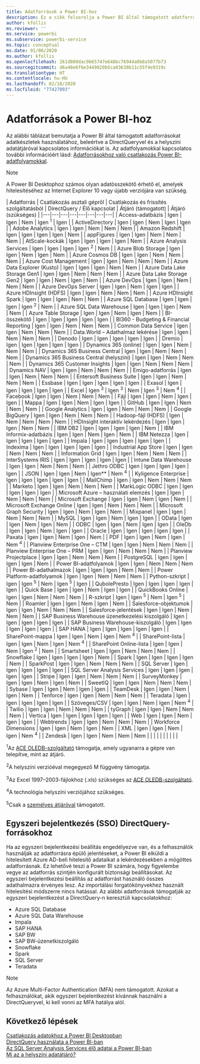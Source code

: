 ```yaml
---
title: Adatforrások a Power BI-hoz
description: Ez a cikk felsorolja a Power BI által támogatott adatforrásokat, beleértve a DirectQueryvel és a helyszíni adatátjáróval kapcsolatos információkat is.
author: kfollis
ms.reviewer: ''
ms.service: powerbi
ms.subservice: powerbi-service
ms.topic: conceptual
ms.date: 01/08/2020
ms.author: kfollis
ms.openlocfilehash: 261d800dac9b65747e648bc76944a0b8a5077b73
ms.sourcegitcommit: d6a48e6f6e3449820b5ca03638b11c55f4e9319c
ms.translationtype: HT
ms.contentlocale: hu-HU
ms.lasthandoff: 02/18/2020
ms.locfileid: "77427093"
---
```

# <a name="power-bi-data-sources"></a>Adatforrások a Power BI-hoz

Az alábbi táblázat bemutatja a Power BI által támogatott adatforrásokat adatkészletek használatához, beleértve a DirectQueryvel és a helyszíni adatátjáróval kapcsolatos információkat is. Az adatfolyamokkal kapcsolatos további információért lásd: [Adatforrásokhoz való csatlakozás Power BI-adatfolyamokkal](service-dataflows-data-sources.md).

> [!NOTE]
> A Power BI Desktophoz számos olyan adatösszekötő érhető el, amelyek hitelesítéséhez az Internet Explorer 10 vagy újabb verziójára van szükség. 


| Adatforrás | Csatlakozás asztali gépről | Csatlakozás és frissítés szolgáltatásból | DirectQuery / Élő kapcsolat | Átjáró (támogatott) | Átjáró (szükséges) |
|---|---|---|---|---|---|---|---|
| Access-adatbázis | Igen | Igen | Nem | Igen <sup>1</sup> | Igen |
| ActiveDirectory | Igen | Igen | Nem | Igen | Igen |
| Adobe Analytics | Igen | Igen | Nem | Nem | Nem |
| Amazon Redshift | Igen | Igen | Igen | Igen | Nem |
| appFigures | Igen | Igen | Nem | Nem | Nem |
| AtScale-kockák | Igen | Igen | Igen | Igen | Nem |
| Azure Analysis Services | Igen | Igen | Igen | Igen <sup>2</sup> | Nem |
| Azure Blob Storage | Igen | Igen | Nem | Igen | Nem |
| Azure Cosmos DB | Igen | Igen | Nem | Nem | Nem |
| Azure Cost Management | Igen | Igen | Nem | Nem | Nem |
| Azure Data Explorer (Kusto) | Igen | Igen | Igen | Nem | Nem |
| Azure Data Lake Storage Gen1 | Igen | Igen | Nem | Nem | Nem |
| Azure Data Lake Storage Gen2 | Igen | Igen | Nem | Igen | Nem |
| Azure DevOps | Igen | Igen | Nem | Nem | Nem |
| Azure DevOps Server | Igen | Igen | Nem | Igen | Igen |
| Azure HDInsight (HDFS) | Igen | Igen | Nem | Nem | Nem |
| Azure HDInsight Spark | Igen | Igen | Igen | Nem | Nem |
| Azure SQL Database | Igen | Igen | Igen | Igen <sup>2</sup> | Nem |
| Azure SQL Data Warehouse | Igen | Igen | Igen | Nem | Nem |
| Azure Table Storage | Igen | Igen | Nem | Igen | Nem |
| BI-összekötő | Igen | Igen | Igen | Igen | Igen |
| BI360 - Budgeting & Financial Reporting | Igen | Igen | Nem | Nem | Nem |
| Common Data Service | Igen | Igen | Nem | Nem | Nem |
| Data.World – Adathalmaz lekérése | Igen | Igen | Nem | Nem | Nem |
| Denodo | Igen | Igen | Igen | Igen | Igen |
| Dremio | Igen | Igen | Igen | Igen | Igen |
| Dynamics 365 (online) | Igen | Igen | Nem | Nem | Nem |
| Dynamics 365 Business Central | Igen | Igen | Nem | Nem | Nem |
| Dynamics 365 Business Central (helyszíni) | Igen | Igen | Nem | Nem | Nem |
| Dynamics 365 Customer Insights | Igen | Igen | Nem | Nem | Nem |
| Dynamics NAV | Igen | Igen | Nem | Nem | Nem |
| Emigo-adatforrás | Igen | Igen | Nem | Nem | Nem |
| Entersoft Business Suite | Igen | Igen | Nem | Nem | Nem |
| Essbase | Igen | Igen | Igen | Igen | Igen |
| Exasol | Igen | Igen | Igen | Igen | Igen |
| Excel | Igen <sup>3</sup> | Igen <sup>3</sup> | Nem | Igen <sup>3</sup> | Nem <sup>4</sup> |
| Facebook | Igen | Igen | Nem | Nem | Nem |
| Fájl | Igen | Igen | Nem | Igen | Igen |
| Mappa | Igen | Igen | Nem | Igen | Igen |
| GitHub | Igen | Igen | Nem | Nem | Nem |
| Google Analytics | Igen | Igen | Nem | Nem | Nem |
| Google BigQuery | Igen | Igen | Nem | Nem | Nem |
| Hadoop-fájl (HDFS) | Igen | Nem | Nem | Nem | Nem |
| HDInsight interaktív lekérdezés | Igen | Igen | Igen | Nem | Nem |
| IBM DB2 | Igen | Igen | Igen | Igen | Nem |
| IBM Informix-adatbázis | Igen | Igen | Nem | Igen | Nem |
| IBM Netezza | Igen | Igen | Igen | Igen | Igen |
| Impala | Igen | Igen | Igen | Igen | Igen |
| Indexima | Igen | Igen | Igen | Igen | Igen |
| Industrial App Store | Igen | Igen | Nem | Nem | Nem |
| Information Grid | Igen | Igen | Nem | Nem | Nem |
| InterSystems IRIS | Igen | Igen | Igen | Igen | Igen |
| Intune Data Warehouse | Igen | Igen | Nem | Nem | Nem |
| Jethro ODBC | Igen | Igen | Igen | Igen | Igen |
| JSON | Igen | Igen | Nem | Igen** | Nem <sup>4</sup> |
| Kyligence Enterprise | Igen | Igen | Igen | Igen | Igen |
| MailChimp | Igen | Igen | Nem | Nem | Nem |
| Marketo | Igen | Igen | Nem | Nem | Nem |
| MarkLogic ODBC | Igen | Igen | Igen | Igen | Igen |
| Microsoft Azure – használati elemzés | Igen | Igen | Nem | Nem | Nem |
| Microsoft Exchange | Igen | Igen | Nem | Igen | Nem |
| Microsoft Exchange Online | Igen | Igen | Nem | Nem | Nem |
| Microsoft Graph Security | Igen | Igen | Nem | Igen | Nem |
| Mixpanel | Igen | Igen | Nem | Nem | Nem |
| MySQL | Igen | Igen | Nem | Igen | Igen |
| OData | Igen | Igen | Nem | Igen | Nem |
| ODBC | Igen | Igen | Nem | Igen | Igen |
| OleDb | Igen | Igen | Nem | Igen | Igen |
| Oracle | Igen | Igen | Igen | Igen | Igen |
| Paxata | Igen | Igen | Nem | Igen | Nem |
| PDF | Igen | Igen | Nem | Igen | Nem <sup>4</sup> |
| Planview Enterprise One – CTM | Igen | Igen | Nem | Nem | Nem |
| Planview Enterprise One – PRM | Igen | Igen | Nem | Nem | Nem |
| Planview Projectplace | Igen | Igen | Nem | Nem | Nem |
| PostgreSQL | Igen | Igen | Igen | Igen | Nem |
| Power BI-adatfolyamok | Igen | Igen | Nem | Nem | Nem |
| Power BI-adathalmazok | Igen | Igen | Igen | Nem | Nem |
| Power Platform-adatfolyamok | Igen | Igen | Nem | Nem | Nem |
| Python-szkript | Igen | Igen <sup>5</sup> | Nem | Igen <sup>5</sup> | Igen |
| QubolePresto | Igen | Igen | Igen | Igen | Igen |
| Quick Base | Igen | Igen | Nem | Igen | Igen |
| QuickBooks Online | Igen | Igen | Nem | Nem | Nem |
| R-szkript | Igen | Igen <sup>5</sup> | Nem | Igen <sup>5</sup> | Nem |
| Roamler | Igen | Igen | Nem | Igen | Nem |
| Salesforce-objektumok | Igen | Igen | Nem | Nem | Nem |
| Salesforce-jelentések | Igen | Igen | Nem | Nem | Nem |
| SAP Business Warehouse üzenetkezelési kiszolgáló | Igen | Igen | Igen | Igen | Igen |
| SAP Business Warehouse-kiszolgáló | Igen | Igen | Igen | Igen | Igen |
| SAP HANA | Igen | Igen | Igen | Igen | Igen |
| SharePoint-mappa | Igen | Igen | Nem | Igen | Nem <sup>4</sup> |
| SharePoint-lista | Igen | Igen | Nem | Igen | Nem <sup>4</sup> |
| SharePoint Online-lista | Igen | Igen | Nem | Igen <sup>2</sup> | Nem |
| Smartsheet | Igen | Igen | Nem | Nem | Nem |
| Snowflake | Igen | Igen | Igen | Igen | Nem |
| Spark | Igen | Igen | Igen | Igen | Nem |
| SparkPost | Igen | Igen | Nem | Nem | Nem |
| SQL Server | Igen | Igen | Igen | Igen | Igen |
| SQL Server Analysis Services | Igen | Igen | Igen | Igen | Igen |
| Stripe | Igen | Igen | Nem | Nem | Nem |
| SurveyMonkey | Igen | Igen | Nem | Igen | Nem |
| SweetIQ | Igen | Igen | Nem | Nem | Nem |
| Sybase | Igen | Igen | Nem | Igen | Igen |
| TeamDesk | Igen | Igen | Nem | Igen | Nem |
| Tenforce | Igen | Igen | Nem | Nem | Nem |
| Teradata | Igen | Igen | Igen | Igen | Igen |
| Szöveges/CSV | Igen | Igen | Nem | Igen | Nem <sup>4</sup> |
| Twilio | Igen | Igen | Nem | Nem | Nem |
| tyGraph | Igen | Igen | Nem | Nem | Nem |
| Vertica | Igen | Igen | Igen | Igen | Igen |
| Web | Igen | Igen | Nem | Igen | Igen |
| Webtrends | Igen | Igen | Nem | Nem | Nem |
| Workforce Dimensions | Igen | Igen | Nem | Igen | Nem |
| XML | Igen | Igen | Nem | Igen | Nem <sup>4</sup> |
| Zendesk | Igen | Igen | Nem | Nem | Nem |
| | | | | | | | |

<sup>1</sup>Az [ACE OLEDB-szolgáltató](https://www.microsoft.com/download/details.aspx?id=54920) támogatja, amely ugyanarra a gépre van telepítve, mint az átjáró.

<sup>2</sup>A helyszíni verzióéval megegyező M függvény támogatja.

<sup>3</sup>Az Excel 1997–2003-fájlokhoz (.xls) szükséges az [ACE OLEDB-szolgáltató](https://www.microsoft.com/download/details.aspx?id=54920).

<sup>4</sup>A technológia helyszíni verziójához szükséges.

<sup>5</sup>Csak a [személyes átjáróval](service-gateway-personal-mode.md) támogatott.

## <a name="single-sign-on-sso-for-directquery-sources"></a>Egyszeri bejelentkezés (SSO) DirectQuery-forrásokhoz

Ha az egyszeri bejelentkezési beállítás engedélyezve van, és a felhasználók használják az adatforrásra épülő jelentéseket, a Power BI elküldi a hitelesített Azure AD-beli hitelesítő adataikat a lekérdezésekben a mögöttes adatforrásnak. Ez lehetővé teszi a Power BI számára, hogy figyelembe vegye az adatforrás szintjén konfigurált biztonsági beállításokat.
Az egyszeri bejelentkezési beállítás az adatforrást használó összes adathalmazra érvényes lesz. Az importálási forgatókönyvekhez használt hitelesítési módszerre nincs hatással. Az alábbi adatforrások támogatják az egyszeri bejelentkezést a DirectQuery-n keresztüli kapcsolatokhoz:

- Azure SQL Database
- Azure SQL Data Warehouse
- Impala
- SAP HANA
- SAP BW
- SAP BW-üzenetkiszolgáló
- Snowflake
- Spark
- SQL Server
- Teradata

> [!Note]
> Az Azure Multi-Factor Authentication (MFA) nem támogatott. Azokat a felhasználókat, akik egyszeri bejelentkezést kívánnak használni a DirectQueryvel, ki kell vonni az MFA hatálya alól.

## <a name="next-steps"></a>Következő lépések

[Csatlakozás adatokhoz a Power BI Desktopban](desktop-quickstart-connect-to-data.md)  
[DirectQuery használata a Power BI-ban](desktop-directquery-about.md)  
[Az SQL Server Analysis Services élő adatai a Power BI-ban](sql-server-analysis-services-tabular-data.md)  
[Mi az a helyszíni adatátjáró?](service-gateway-onprem.md)  
